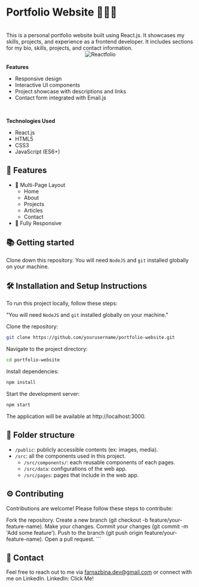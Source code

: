 # Portfolio Website 👩🏽‍🚀

<br />
This is a personal portfolio website built using React.js. It showcases my skills, projects, and experience as a frontend developer. It includes sections for my bio, skills, projects, and contact information.

<center>
<img src="https://www.canva.com/design/DAGQ0AEelu8/kfN8gl7diGARDSNkkgIOnA/edit?utm_content=DAGQ0AEelu8&utm_campaign=designshare&utm_medium=link2&utm_source=sharebutton" alt="Reactfolio" />
</center>

<br />
<b>Features</b>

- Responsive design
- Interactive UI components
- Project showcase with descriptions and links
- Contact form integrated with Email.js

<br/>

<b>Technologies Used</b>
- React.js
- HTML5
- CSS3
- JavaScript (ES6+)

## 📙 Features

-   📖 Multi-Page Layout
    -   Home
    -   About
    -   Projects
    -   Articles
    -   Contact
-   📱 Fully Responsive

## 📚 Getting started

Clone down this repository. You will need `NodeJS` and `git` installed globally on your machine.

## 🛠 Installation and Setup Instructions

To run this project locally,  follow these steps:

"You will need `NodeJS` and `git` installed globally on your machine."

Clone the repository:

```bash
git clone https://github.com/yourusername/portfolio-website.git
```

Navigate to the project directory:

```bash
cd portfolio-website
```

Install dependencies:

```bash
npm install
```

Start the development server:

```bash
npm start
```

The application will be available at http://localhost:3000.

## 📁 Folder structure

-   `/public`: publicly accessible contents (ex: images, media).
-   `/src`: all the components used in this project.
    -   `/src/components/`: each reusable components of each pages.
    -   `/src/data`: configurations of the web app.
    -   `/src/pages`: pages that include in the web app.

## ⚙️ Contributing
Contributions are welcome! Please follow these steps to contribute:

Fork the repository.
Create a new branch (git checkout -b feature/your-feature-name).
Make your changes.
Commit your changes (git commit -m 'Add some feature').
Push to the branch (git push origin feature/your-feature-name).
Open a pull request.
    ```


## 🌱 Contact

Feel free to reach out to me via farnazbina.dev@gmail.com or connect with me on LinkedIn.
LinkedIn: <Link href="https://www.linkedin.com/in/farnaz-bina/" target="_blank">Click Me!</Link>



